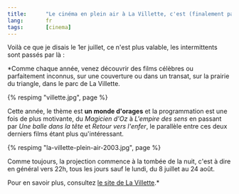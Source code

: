 ```yaml
---
title:      "Le cinéma en plein air à La Villette, c'est (finalement pas) reparti !"
lang:       fr
tags:       [cinema]
---
```


Voilà ce que je disais le 1er juillet, ce n'est plus valable, les intermittents sont passés par là :

*Comme chaque année, venez découvrir des films célèbres ou parfaitement inconnus, sur une couverture ou dans un transat, sur la prairie du triangle, dans le parc de La Villette.

{% respimg "villette.jpg", page %}

Cette année, le thème est **un monde d'orages** et la programmation est une fois de plus motivante, du *Magicien d'Oz* à *L'empire des sens* en passant par *Une balle dans la tête* et *Retour vers l'enfer*, le parallèle entre ces deux derniers films étant plus qu'intéressant.

{% respimg "la-villette-plein-air-2003.jpg", page %}

Comme toujours, la projection commence à la tombée de la nuit, c'est à dire en général vers 22h, tous les jours sauf le lundi, du 8 juillet au 24 août.

Pour en savoir plus, consultez [le site de La Villette](http://www.la-villette.com/vp/html/mainqvd.asp?URL=../../../manif/html/389.htm&MID=-qm-1).*
